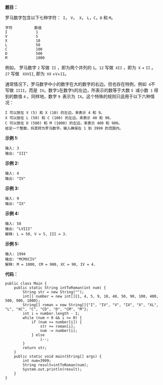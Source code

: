 **题目：**

罗马数字包含以下七种字符：` I`， `V`，` X`， `L`，`C`，`D` 和 `M`。

```
字符          数值
I             1
V             5
X             10
L             50
C             100
D             500
M             1000
```

例如， 罗马数字 `2` 写做` II` ，即为两个并列的 `1`。`12` 写做` XII` ，即为` X` + `II` 。` 27` 写做 ` XXVII`, 即为` XX` +` V `+` II `。

通常情况下，罗马数字中小的数字在大的数字的右边。但也存在特例，例如` 4`不写做` IIII`，而是` IV`。数字` 1 `在数字` 5 `的左边，所表示的数等于大数 `5 `减小数` 1` 得到的数值 `4` 。同样地，数字 `9 `表示为` IX`。这个特殊的规则只适用于以下六种情况：

```
I 可以放在 V (5) 和 X (10) 的左边，来表示 4 和 9。
X 可以放在 L (50) 和 C (100) 的左边，来表示 40 和 90。 
C 可以放在 D (500) 和 M (1000) 的左边，来表示 400 和 900。
给定一个整数，将其转为罗马数字。输入确保在 1 到 3999 的范围内。
```

**示例 1:**

```
输入: 3
输出: "III"
```

**示例 2:**

```
输入: 4
输出: "IV"
```

**示例 3:**

```
输入: 9
输出: "IX"
```

**示例 4:**

```
输入: 58
输出: "LVIII"
解释: L = 50, V = 5, III = 3.
```

**示例 5:**

```
输入: 1994
输出: "MCMXCIV"
解释: M = 1000, CM = 900, XC = 90, IV = 4.
```

**代码：**

```
public class Main {
    public static String intToRoman(int num) {
        String str = new String("");
        int[] number = new int[]{1, 4, 5, 9, 10, 40, 50, 90, 100, 400, 500, 900, 1000};
        String[] roman = new String[]{"I", "IV", "V", "IX", "X", "XL", "L", "XC", "C", "CD", "D", "CM", "M"};
        int i = number.length - 1;
        while (num > 0 && i >= 0) {
            if (num >= number[i]) {
                str += roman[i];
                num -= number[i];
            } else
                i--;
        }
        return str;
    }
    public static void main(String[] args) {
        int num=3999;
        String result=intToRoman(num);
        System.out.println(result);
    }
}
```